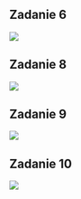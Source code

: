 <h2> Zadanie 6 </h2>
<img src ="/gifs/zadanie6.gif">
<h2> Zadanie 8 </h2>
<img src ="/gifs/zadanie8.gif">
<h2> Zadanie 9 </h2>
<img src ="/gifs/zadanie9.gif">
<h2> Zadanie 10 </h2>
<img src ="/gifs/zadanie10.gif">
